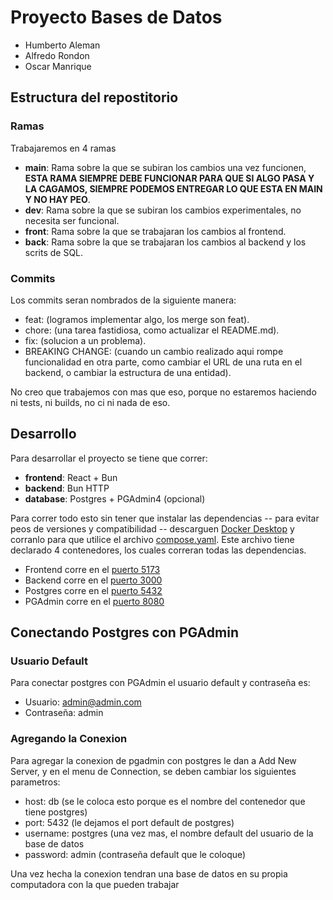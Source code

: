 # Proyecto Bases de Datos

- Humberto Aleman
- Alfredo Rondon
- Oscar Manrique

## Estructura del repostitorio

### Ramas

Trabajaremos en 4 ramas

- **main**: Rama sobre la que se subiran los cambios una vez funcionen, **ESTA RAMA SIEMPRE DEBE FUNCIONAR PARA QUE SI ALGO PASA Y LA CAGAMOS, SIEMPRE PODEMOS ENTREGAR LO QUE ESTA EN MAIN Y NO HAY PEO**.
- **dev**: Rama sobre la que se subiran los cambios experimentales, no necesita ser funcional.
- **front**: Rama sobre la que se trabajaran los cambios al frontend.
- **back**: Rama sobre la que se trabajaran los cambios al backend y los scrits de SQL.

### Commits

Los commits seran nombrados de la siguiente manera:

- feat: <contenido> (logramos implementar algo, los merge son feat).
- chore: <contenido> (una tarea fastidiosa, como actualizar el README.md).
- fix: <contenido> (solucion a un problema).
- BREAKING CHANGE: <contenido> (cuando un cambio realizado aqui rompe funcionalidad en otra parte, como cambiar el URL de una ruta en el backend, o cambiar la estructura de una entidad).

No creo que trabajemos con mas que eso, porque no estaremos haciendo ni tests, ni builds, no ci ni nada de eso.

## Desarrollo

Para desarrollar el proyecto se tiene que correr:

- **frontend**: React + Bun
- **backend**: Bun HTTP
- **database**: Postgres + PGAdmin4 (opcional)

Para correr todo esto sin tener que instalar las dependencias -- para evitar peos de versiones y compatibilidad -- descarguen [Docker Desktop](https://www.docker.com/products/docker-desktop/) y corranlo para que utilice el archivo [compose.yaml](https://github.com/HumbertoAleman/ACAUCAB_BasesDeDatos/blob/main/compose.yaml). Este archivo tiene declarado 4 contenedores, los cuales correran todas las dependencias.

- Frontend corre en el [puerto 5173](127.0.0.1:5173)
- Backend corre en el [puerto 3000](127.0.0.1:3000)
- Postgres corre en el [puerto 5432](127.0.0.1:5432)
- PGAdmin corre en el [puerto 8080](127.0.0.1:8080)

## Conectando Postgres con PGAdmin

### Usuario Default

Para conectar postgres con PGAdmin el usuario default y contraseña es:

- Usuario: admin@admin.com
- Contraseña: admin

### Agregando la Conexion

Para agregar la conexion de pgadmin con postgres le dan a Add New Server, y en el menu de Connection, se deben cambiar los siguientes parametros:

- host: db (se le coloca esto porque es el nombre del contenedor que tiene postgres)
- port: 5432 (le dejamos el port default de postgres)
- username: postgres (una vez mas, el nombre default del usuario de la base de datos
- password: admin (contraseña default que le coloque)

Una vez hecha la conexion tendran una base de datos en su propia computadora con la que pueden trabajar
